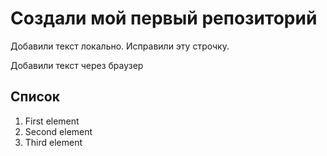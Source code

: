 # Создали мой первый репозиторий

Добавили текст локально. Исправили эту строчку.

Добавили текст через браузер

## Список

1. First element
2. Second element
3. Third element


